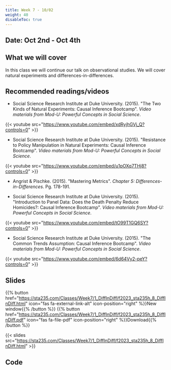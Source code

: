 ```yaml
---
title: Week 7 - 10/02
weight: 40
disableToc: true
---
```


## Date: Oct 2nd - Oct 4th

## What we will cover

In this class we will continue our talk on observational studies. We will cover natural experiments and differences-in-differences.  

## Recommended readings/videos

- Social Science Research Institute at Duke University. (2015). "The Two Kinds of Natural Experiments: Causal Inference Bootcamp". *Video materials from Mod-U: Powerful Concepts in Social Science*.

{{< youtube src="https://www.youtube.com/embed/xdRyjhGVj_Q?controls=0" >}}

- Social Science Research Institute at Duke University. (2015). "Resistance to Policy Manipulation in Natural Experiments: Causal Inference Bootcamp". *Video materials from Mod-U: Powerful Concepts in Social Science*.

{{< youtube src="https://www.youtube.com/embed/u1pOXq7THj8?controls=0" >}}

- Angrist & Pischke. (2015). "Mastering Metrics". *Chapter 5: Differences-in-Differences*. Pg. 178-191. 

- Social Science Research Institute at Duke University. (2015). "Introduction to Panel Data: Does the Death Penalty Reduce Homicides?: Causal Inference Bootcamp". *Video materials from Mod-U: Powerful Concepts in Social Science*.

{{< youtube src="https://www.youtube.com/embed/tO99T1GQ6SY?controls=0" >}}

- Social Science Research Institute at Duke University. (2015). "The Common Trends Assumption: Causal Inference Bootcamp". *Video materials from Mod-U: Powerful Concepts in Social Science*.

{{< youtube src="https://www.youtube.com/embed/6d64Vy2-peY?controls=0" >}}



## Slides

{{% button href="https://sta235.com/Classes/Week7/1_DiffInDiff/f2023_sta235h_8_DiffInDiff.html" icon="fas fa-external-link-alt" icon-position="right" %}}New window{{% /button %}} {{% button href="https://sta235.com/Classes/Week7/1_DiffInDiff/f2023_sta235h_8_DiffInDiff.pdf" icon="fas fa-file-pdf" icon-position="right" %}}Download{{% /button %}} 

{{< slides src="https://sta235.com/Classes/Week7/1_DiffInDiff/f2023_sta235h_8_DiffInDiff.html" >}}


## Code

<!-- You can open the in-class exercise here:
<script>let date = Date.now();</script>

<a onclick="gtag('event','code7_inclass', {'event_category': 'code','event_label': 'code7_inclass', 'event_action': date, 'debug_mode':true });" href="https://sta235.com/InClassExercises/STA235H_Week7.html" target="_blank" class="btn btn-default">Download<i class="fas fa-code"></i></a>

After you've given it a try, compare your answers here: 

<a onclick="gtag('event','code7', {'event_category': 'code','event_label': 'code7', 'event_action': date, 'debug_mode':true });" href="https://sta235.com/InClassExercises/STA235H_Week7Answers.html" target="_blank" class="btn btn-default">Download<i class="fas fa-code"></i></a> -->
